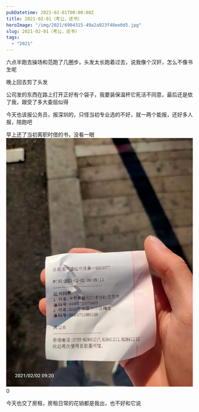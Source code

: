 ```yaml
---
pubDatetime: 2021-02-01T00:00:00Z
title: 2021-02-01（考公，还书）
heroImage: "/img/2021/6904315-49a2a923f48ee0d5.jpg"
slug: 2021-02-01（考公，还书）
tags:
  - "2021"
---
```


六点半跑去操场和范跑了几圈步，头发太长跑着过去，说我像个汉奸，怎么不像书生呢

晚上回去剪了头发

公司发的东西在路上打开正好有个袋子，我要装保温杯它死活不同意，最后还是依了我，跟受了多大委屈似得

今天也该报公务员，报深圳的，只怪当初专业选的不好，就一两个能报，还好多人报，陪跑吧

早上还了当初离职时借的书，没看一眼
![](../../../../public/img/2021/6904315-49a2a923f48ee0d5.jpg)0

今天也交了房租，房租日常的花销都是我出，也不好和它说
